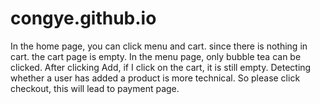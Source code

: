 # congye.github.io
In the home page, you can click menu and cart. since there is nothing in cart. the cart page is empty.
In the menu page, only bubble tea can be clicked. After clicking Add, if I click on the cart, it is still empty. Detecting whether a user has added a product is more technical.
So please click checkout, this will lead to payment page.
